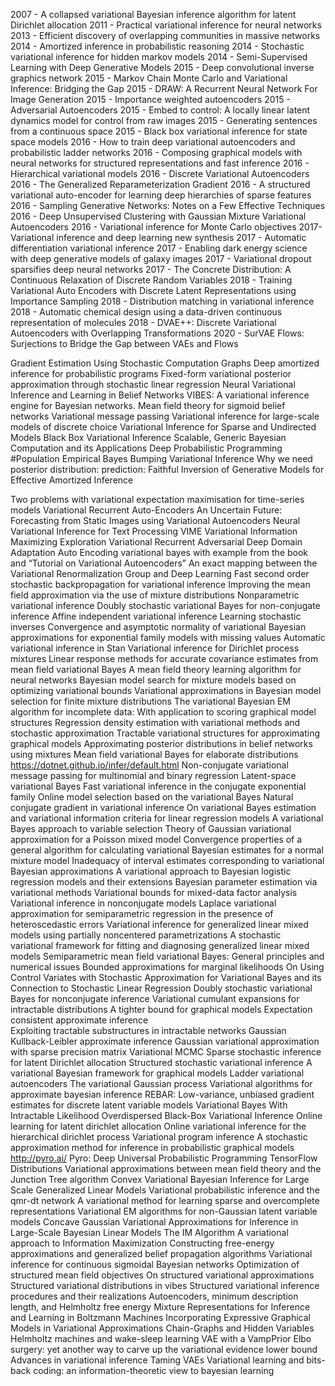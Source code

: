 2007 - A collapsed variational Bayesian inference algorithm for latent Dirichlet allocation
2011 - Practical variational inference for neural networks
2013 - Efficient discovery of overlapping communities in massive networks
2014 - Amortized inference in probabilistic reasoning
2014 - Stochastic variational inference for hidden markov models
2014 - Semi-Supervised Learning with Deep Generative Models
2015 - Deep convolutional inverse graphics network
2015 - Markov Chain Monte Carlo and Variational Inference: Bridging the Gap
2015 - DRAW: A Recurrent Neural Network For Image Generation
2015 - Importance weighted autoencoders
2015 - Adversarial Autoencoders
2015 - Embed to control: A locally linear latent dynamics model for control from raw images
2015 - Generating sentences from a continuous space
2015 - Black box variational inference for state space models
2016 - How to train deep variational autoencoders and probabilistic ladder networks 
2016 - Composing graphical models with neural networks for structured representations and fast inference
2016 - Hierarchical variational models
2016 - Discrete Variational Autoencoders
2016 - The Generalized Reparameterization Gradient
2016 - A structured variational auto-encoder for learning deep hierarchies of sparse features
2016 - Sampling Generative Networks: Notes on a Few Effective Techniques
2016 - Deep Unsupervised Clustering with Gaussian Mixture Variational Autoencoders
2016 - Variational inference for Monte Carlo objectives
2017-  Variational inference and deep learning new synthesis
2017 - Automatic differentiation variational inference
2017 - Enabling dark energy science with deep generative models of galaxy images
2017 - Variational dropout sparsifies deep neural networks
2017 - The Concrete Distribution: A Continuous Relaxation of Discrete Random Variables
2018 - Training Variational Auto Encoders with Discrete Latent Representations using Importance Sampling 
2018 - Distribution matching in variational inference
2018 - Automatic chemical design using a data-driven continuous representation of molecules
2018 - DVAE++: Discrete Variational Autoencoders with Overlapping Transformations
2020 - SurVAE Flows: Surjections to Bridge the Gap between VAEs and Flows

Gradient Estimation Using Stochastic Computation Graphs
Deep amortized inference for probabilistic programs
Fixed-form variational posterior approximation through stochastic linear regression
Neural Variational Inference and Learning in Belief Networks
VIBES: A variational inference engine for Bayesian networks.
Mean field theory for sigmoid belief networks
Variational message passing
Variational inference for large-scale models of discrete choice
Variational Inference for Sparse and Undirected Models
Black Box Variational Inference Scalable, Generic Bayesian Computation and its Applications
Deep Probabilistic Programming
#Population Empirical Bayes
Bumping Variational Inference
Why we need posterior distribution:
prediction:
Faithful Inversion of Generative Models for Effective Amortized Inference

Two problems with variational expectation maximisation for time-series models
Variational Recurrent Auto-Encoders
An Uncertain Future: Forecasting from Static Images using Variational Autoencoders
Neural Variational Inference for Text Processing
VIME Variational Information Maximizing Exploration
Variational Recurrent Adversarial Deep Domain Adaptation
Auto Encoding variational bayes with example from the book and “Tutorial on Variational Autoencoders”
An exact mapping between the Variational Renormalization Group and Deep Learning
Fast second order stochastic backpropagation for variational inference
Improving the mean field approximation via the use of mixture distributions
Nonparametric variational inference
Doubly stochastic variational Bayes for non-conjugate inference
Affine independent variational inference
Learning stochastic inverses
Convergence and asymptotic normality of variational Bayesian approximations for exponential family models with missing values
Automatic variational inference in Stan
Variational inference for Dirichlet process mixtures
Linear response methods for accurate covariance estimates from mean field variational Bayes
A mean field theory learning algorithm for neural networks
Bayesian model search for mixture models based on optimizing variational bounds
Variational approximations in Bayesian model selection for finite mixture distributions
The variational Bayesian EM algorithm for incomplete data: With application to scoring graphical model structures
Regression density estimation with variational methods and stochastic approximation
Tractable variational structures for approximating graphical models
Approximating posterior distributions in belief networks using mixtures
Mean field variational Bayes for elaborate distributions
https://dotnet.github.io/infer/default.html
Non-conjugate variational message passing for multinomial and binary regression
Latent-space variational Bayes
Fast variational inference in the conjugate exponential family
Online model selection based on the variational Bayes
Natural conjugate gradient in variational inference
On variational Bayes estimation and variational information criteria for linear regression models
A variational Bayes approach to variable selection
Theory of Gaussian variational approximation for a Poisson mixed model
Convergence properties of a general algorithm for calculating variational Bayesian estimates for a normal mixture model
Inadequacy of interval estimates corresponding to variational Bayesian approximations
A variational approach to Bayesian logistic regression models and their extensions
Bayesian parameter estimation via variational methods
Variational bounds for mixed-data factor analysis
Variational inference in nonconjugate models
Laplace variational approximation for semiparametric regression in the presence of heteroscedastic errors
Variational inference for generalized linear mixed models using partially noncentered parametrizations
A stochastic variational framework for fitting and diagnosing generalized linear mixed models
Semiparametric mean field variational Bayes: General principles and numerical issues
Bounded approximations for marginal likelihoods
On Using Control Variates with Stochastic Approximation for Variational Bayes and its Connection to Stochastic Linear Regression
Doubly stochastic variational Bayes for nonconjugate inference
Variational cumulant expansions for intractable distributions
A tighter bound for graphical models
Expectation consistent approximate inference    
Exploiting tractable substructures in intractable networks
Gaussian Kullback-Leibler approximate inference
Gaussian variational approximation with sparse precision matrix
Variational MCMC
Sparse stochastic inference for latent Dirichlet allocation
Structured stochastic variational inference
A variational Bayesian framework for graphical models
Ladder variational autoencoders
The variational Gaussian process
Variational algorithms for approximate bayesian inference
REBAR: Low-variance, unbiased gradient estimates for discrete latent variable models
Variational Bayes With Intractable Likelihood
Overdispersed Black-Box Variational Inference
Online learning for latent dirichlet allocation
Online variational inference for the hierarchical dirichlet process
Variational program inference
A stochastic approximation method for inference in probabilistic graphical models
http://pyro.ai/
Pyro: Deep Universal Probabilistic Programming
TensorFlow Distributions
Variational approximations between mean field theory and the Junction Tree algorithm
Convex Variational Bayesian Inference for Large Scale Generalized Linear Models
Variational probabilistic inference and the qmr-dt network
A variational method for learning sparse and overcomplete representations
Variational EM algorithms for non-Gaussian latent variable models
Concave Gaussian Variational Approximations for Inference in Large-Scale Bayesian Linear Models
The IM Algorithm A variational approach to Information Maximization
Constructing free-energy approximations and generalized belief propagation algorithms
Variational inference for continuous sigmoidal Bayesian networks
Optimization of structured mean field objectives
On structured variational approximations
Structured variational distributions in vibes
Structured variational inference procedures and their realizations
Autoencoders, minimum description length, and Helmholtz free energy
Mixture Representations for Inference and Learning in Boltzmann Machines
Incorporating Expressive Graphical Models in Variational Approximations Chain-Graphs and Hidden Variables
Helmholtz machines and wake-sleep learning
VAE with a VampPrior
Elbo surgery: yet another way to carve up the variational evidence lower bound
Advances in variational inference
Taming VAEs
Variational learning and bits-back coding: an information-theoretic view to bayesian learning